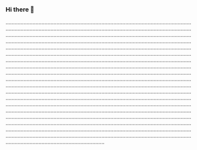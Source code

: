 ### Hi there 👋

......................................................................................................................................................................................................................................................................................................................................................................................................................................................................................................................................................................................................................................................................................................................................................................................................................................................................................................................................................................................................................................................................................................................................................................................................................................................................................................................................................................................................................................................................................................................................................................................................................................................................................................................................................................................................................................................................................................................................................................................................................................................................................................................................................................................................................................................................................................................................................................................................................................................................................................................
